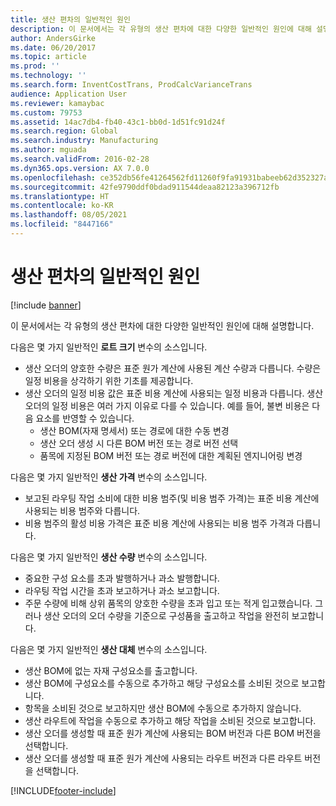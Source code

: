 ```yaml
---
title: 생산 편차의 일반적인 원인
description: 이 문서에서는 각 유형의 생산 편차에 대한 다양한 일반적인 원인에 대해 설명합니다.
author: AndersGirke
ms.date: 06/20/2017
ms.topic: article
ms.prod: ''
ms.technology: ''
ms.search.form: InventCostTrans, ProdCalcVarianceTrans
audience: Application User
ms.reviewer: kamaybac
ms.custom: 79753
ms.assetid: 14ac7db4-fb40-43c1-bb0d-1d51fc91d24f
ms.search.region: Global
ms.search.industry: Manufacturing
ms.author: mguada
ms.search.validFrom: 2016-02-28
ms.dyn365.ops.version: AX 7.0.0
ms.openlocfilehash: ce352db56fe41264562fd11260f9fa91931babeeb62d352327a588fb622492d0
ms.sourcegitcommit: 42fe9790ddf0bdad911544deaa82123a396712fb
ms.translationtype: HT
ms.contentlocale: ko-KR
ms.lasthandoff: 08/05/2021
ms.locfileid: "8447166"
---
```

# <a name="common-sources-of-production-variances"></a>생산 편차의 일반적인 원인

[!include [banner](../includes/banner.md)]

이 문서에서는 각 유형의 생산 편차에 대한 다양한 일반적인 원인에 대해 설명합니다. 

다음은 몇 가지 일반적인 **로트 크기** 변수의 소스입니다.

-   생산 오더의 양호한 수량은 표준 원가 계산에 사용된 계산 수량과 다릅니다. 수량은 일정 비용을 상각하기 위한 기초를 제공합니다.
-   생산 오더의 일정 비용 값은 표준 비용 계산에 사용되는 일정 비용과 다릅니다. 생산 오더의 일정 비용은 여러 가지 이유로 다를 수 있습니다. 예를 들어, 불변 비용은 다음 요소를 반영할 수 있습니다.
    -   생산 BOM(자재 명세서) 또는 경로에 대한 수동 변경
    -   생산 오더 생성 시 다른 BOM 버전 또는 경로 버전 선택
    -   품목에 지정된 BOM 버전 또는 경로 버전에 대한 계획된 엔지니어링 변경

다음은 몇 가지 일반적인 **생산 가격** 변수의 소스입니다.

-   보고된 라우팅 작업 소비에 대한 비용 범주(및 비용 범주 가격)는 표준 비용 계산에 사용되는 비용 범주와 다릅니다.
-   비용 범주의 활성 비용 가격은 표준 비용 계산에 사용되는 비용 범주 가격과 다릅니다.

다음은 몇 가지 일반적인 **생산 수량** 변수의 소스입니다.

-   중요한 구성 요소를 초과 발행하거나 과소 발행합니다.
-   라우팅 작업 시간을 초과 보고하거나 과소 보고합니다.
-   주문 수량에 비해 상위 품목의 양호한 수량을 초과 입고 또는 적게 입고했습니다. 그러나 생산 오더의 오더 수량을 기준으로 구성품을 출고하고 작업을 완전히 보고합니다.

다음은 몇 가지 일반적인 **생산 대체** 변수의 소스입니다.

-   생산 BOM에 없는 자재 구성요소를 출고합니다.
-   생산 BOM에 구성요소를 수동으로 추가하고 해당 구성요소를 소비된 것으로 보고합니다.
-   항목을 소비된 것으로 보고하지만 생산 BOM에 수동으로 추가하지 않습니다.
-   생산 라우트에 작업을 수동으로 추가하고 해당 작업을 소비된 것으로 보고합니다.
-   생산 오더를 생성할 때 표준 원가 계산에 사용되는 BOM 버전과 다른 BOM 버전을 선택합니다.
-   생산 오더를 생성할 때 표준 원가 계산에 사용되는 라우트 버전과 다른 라우트 버전을 선택합니다.






[!INCLUDE[footer-include](../../includes/footer-banner.md)]